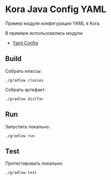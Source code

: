 # Kora Java Config YAML

Пример модуля конфигурации YAML в Kora.

В примере использовались модули:
- [Yaml Config](https://kora-projects.github.io/kora-docs/ru/documentation/config/#yaml)

## Build

Собрать классы:

```shell
./gradlew classes
```

Собрать артефакт:

```shell
./gradlew distTar
```

## Run

Запустить локально:
```shell
./gradlew run
```

## Test

Протестировать локально:
```shell
./gradlew test
```

